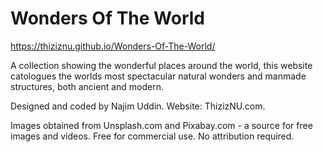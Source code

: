 # Wonders Of The World

https://thiziznu.github.io/Wonders-Of-The-World/

A collection showing the wonderful places around the world, this website catologues the worlds most spectacular natural wonders and manmade structures, both ancient and modern.

Designed and coded by Najim Uddin. Website: ThizizNU.com.

Images obtained from Unsplash.com and Pixabay.com - a source for free images and videos. Free for commercial use. No attribution required.

